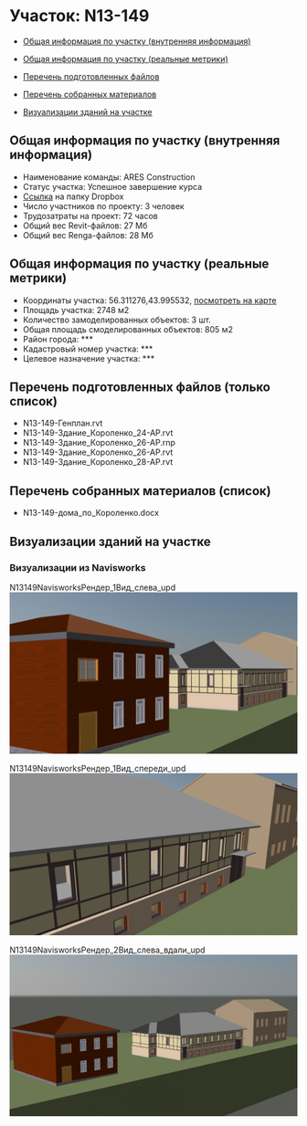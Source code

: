 # Участок: N13-149

* [Общая информация по участку (внутренняя информация)](#Chapter1)

* [Общая информация по участку (реальные метрики)](#Chapter2)

* [Перечень подготовленных файлов](#Chapter3)

* [Перечень собранных материалов](#Chapter4)

* [Визуализации зданий на участке](#Chapter5)

## <a id="Chapter1"></a> Общая информация по участку (внутренняя информация)
+ Наименование команды: ARES Construction
+ Статус участка: Успешное завершение курса
+ [Ссылка](https://www.dropbox.com/sh/wvvgv1nw1iqred9/AAB7ke4S4BAWeDZ1qE8GjYmka/N13_149?dl=0) на папку Dropbox
+ Число участников по проекту: 3 человек
+ Трудозатраты на проект: 72 часов
+ Общий вес Revit-файлов: 27 Мб
+ Общий вес Renga-файлов: 28 Мб
## <a id="Chapter2"></a> Общая информация по участку (реальные метрики)
+ Координаты участка: 56.311276,43.995532, [посмотреть на карте](https://yandex.ru/maps/47/nizhny-novgorod/?ll=43.995532%2C56.311276&z=19)
+ Площадь участка: 2748 м2
+ Количество замоделированных объектов: 3 шт.
+ Общая площадь смоделированных объектов: 805 м2
+ Район города: *** 
+ Кадастровый номер участка: *** 
+ Целевое назначение участка: *** 
## <a id="Chapter3"></a> Перечень подготовленных файлов (только список)
+ N13-149-Генплан.rvt
+ N13-149-Здание_Короленко_24-АР.rvt
+ N13-149-Здание_Короленко_26-АР.rnp
+ N13-149-Здание_Короленко_26-АР.rvt
+ N13-149-Здание_Короленко_28-АР.rvt
## <a id="Chapter4"></a> Перечень собранных материалов (список)
+ N13-149-дома_по_Короленко.docx
## <a id="Chapter5"></a> Визуализации зданий на участке
### Визуализации из Navisworks
N13149NavisworksРендер_1Вид_слева_upd
![N13-149-Navisworks-Рендер_1-Вид_слева_upd](/Images/N13_149/N13-149-Navisworks-Рендер_1-Вид_слева_upd_Compressed.jpg)

N13149NavisworksРендер_1Вид_спереди_upd
![N13-149-Navisworks-Рендер_1-Вид_спереди_upd](/Images/N13_149/N13-149-Navisworks-Рендер_1-Вид_спереди_upd_Compressed.jpg)

N13149NavisworksРендер_2Вид_слева_вдали_upd
![N13-149-Navisworks-Рендер_2-Вид_слева_вдали_upd](/Images/N13_149/N13-149-Navisworks-Рендер_2-Вид_слева_вдали_upd_Compressed.jpg)


